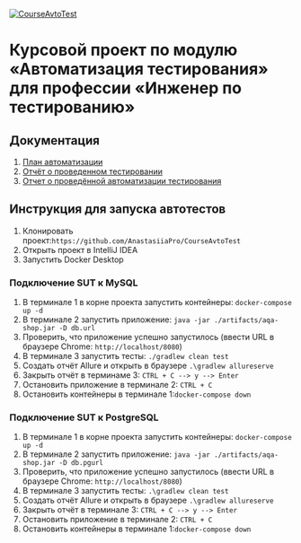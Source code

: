 [![CourseAvtoTest](https://github.com/AnastasiiaPro/CourseAvtoTest/actions/workflows/gradle.yml/badge.svg)](https://github.com/AnastasiiaPro/CourseAvtoTest/actions/workflows/gradle.yml)

# Курсовой проект по модулю «Автоматизация тестирования» для профессии «Инженер по тестированию»

## Документация
1. [План автоматизации](https://github.com/AnastasiiaPro/CourseAvtoTest/blob/main/report/Plan.md)
2. [Отчёт о проведенном тестировании](https://github.com/AnastasiiaPro/CourseAvtoTest/blob/main/report/Report.md)
3. [Отчет о проведённой автоматизации тестирования](https://github.com/AnastasiiaPro/CourseAvtoTest/blob/main/report/Summary.md)

## **Инструкция для запуска автотестов**
1. Клонировать проект:`https://github.com/AnastasiiaPro/CourseAvtoTest`
2. Открыть проект в IntelliJ IDEA
3. Запустить Docker Desktop

### Подключение SUT к MySQL
1. В терминале 1 в корне проекта запустить контейнеры: `docker-compose up -d`
2. В терминале 2 запустить приложение: `java -jar ./artifacts/aqa-shop.jar -D db.url`
3. Проверить, что приложение успешно запустилось (ввести URL в браузере Сhrome: `http://localhost/8080`)
4. В терминале 3 запустить тесты: `./gradlew clean test`
5. Создать отчёт Allure и открыть в браузере `.\gradlew allureserve`
6. Закрыть отчёт в терминаме 3:   `CTRL + C --> y --> Enter`
7. Остановить приложение в терминале 2: `CTRL + C`
8. Остановить контейнеры в терминале 1:`docker-compose down`

### Подключение SUT к PostgreSQL
1. В терминале 1 в корне проекта запустить контейнеры: `docker-compose up -d`
2. В терминале 2 запустить приложение: `java -jar ./artifacts/aqa-shop.jar -D db.pgurl`
3. Проверить, что приложение успешно запустилось (ввести URL в браузере Сhrome: `http://localhost/8080`)
4. В терминале 3 запустить тесты: `.\gradlew clean test`
5. Создать отчёт Allure и открыть в браузере `.\gradlew allureserve`
6. Закрыть отчёт в терминале 3:   `CTRL + C --> y --> Enter`
7. Остановить приложение в терминале 2: `CTRL + C`
8. Остановить контейнеры в терминале 1:`docker-compose down`
